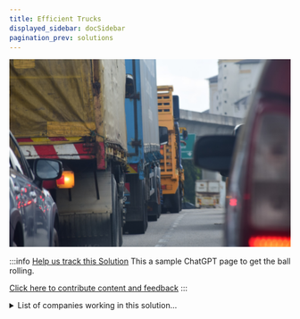 ```yaml
---
title: Efficient Trucks
displayed_sidebar: docSidebar
pagination_prev: solutions
---
```


![Cover Image](../static/img/fuel-efficient-trucks.jpg)

:::info [Help us track this Solution](contribute)
This a sample ChatGPT page to get the ball rolling.

[Click here to contribute content and feedback](contribute)
:::

<details>
        <summary>List of companies working in this solution...</summary>
         <em>Note: this is an experimental feature. Accuracy not guaranteed</em>
        <div>
            <ul>
             
                <li><a href="https://propelfuels.com/">Propel Fuels</a></li>
            
                <li><a href="https://econcretetech.com">Econcrete</a></li>
            
                <li><a href="https://normative.io/en">Normative</a></li>
            
                <li><a href="https://fiskerinc.com">Fisker</a></li>
            
                <li><a href="https://greenfuels.co.uk">Green Fuels</a></li>
            
                <li><a href="https://nan">Ree Automotive</a></li>
            
                <li><a href="https://climateneutral.org">Climateneutral</a></li>
            
                <li><a href="https://crwd.ly/rens19">Rens</a></li>
            
                <li><a href="https://torkmotors.com">Tork Motors</a></li>
            
                <li><a href="https://www.carbfix.com/">Carbfix</a></li>
            
                <li><a href="https://nan">Work On Climate</a></li>
            
                <li><a href="https://safi.ai">Safi Analytics</a></li>
            
                <li><a href="https://voltatrucks.com">Volta Trucks</a></li>
            
                <li><a href="https://nan">Terra.do</a></li>
            
                <li><a href="https://rivian.com">Rivian</a></li>
            
                <li><a href="https://bollingermotors.com/">Bollinger Motors</a></li>
            
                <li><a href="https://www.verdox.com/">Verdox</a></li>
            
                <li><a href="https://climateview.global">Climate View</a></li>
            
                <li><a href="https://nan">Cambridge Industries</a></li>
            
                <li><a href="https://tevva.com">Tevva</a></li>
            
                <li><a href="https://arcolaenergy.com">Arcola Energy</a></li>
            
            </ul>
        </div>
        </details>


:::company
  #### [View open jobs in this Solution](https://climatebase.org/jobs?l=&q=&drawdown_solutions=Efficient+Trucks)
:::

## Overview

Breakthrough Technologies: Electric trucks, aerodynamic designs, fuel-efficient engines.
Key Players: Tesla, Nikola Motors, Rivian, Daimler, Cummins.

## Progress Made

- **Alternative Fuel Technologies**: Electric trucks as significant contributors to emission reduction.
- **Prominent Companies**: Daimler, Volvo, Tesla, working on electric truck development.
- **Challenges Faced**: High cost, infrastructure limitations, limited battery range.

## Lessons Learned

1. **R&D Investment**: Crucial for enhancing truck efficiency (Daimler, Volvo, Tesla).
2. **Promotion and Regulations**: Importance of financial incentives and regulations.
3. **Challenges**: High costs, infrastructure gaps are significant obstacles.

## Challenges Ahead

- **Infrastructure Gap**: Lack of charging stations and compatibility issues.
- **Battery Range Limitations**: Current electric truck batteries have limited range.
- **Progress Hindered**: Slow progress due to infrastructure and investment challenges.

## Best Path Forward

- **R&D Investment**: Continued research and development for technology improvement.
- **Promotion and Adoption**: Education, awareness campaigns for large-scale adoption.
- **Government Collaboration**: Work with policymakers to incentivize technology adoption.
- **Establishing Standards**: Ensure technology effectiveness through standards.

## Key Players

- **Organizations**: Environmental Protection Agency (EPA), Department of Energy (DOE), National Renewable Energy Laboratory (NREL).
- **Progress**: Fuel-efficient truck engines, natural gas adoption, aerodynamic designs for improved efficiency.

---

Photo by <a href="https://unsplash.com/@daniel_fikri_?utm_source=unsplash&utm_medium=referral&utm_content=creditCopyText">Daniel Fikri</a> on <a href="https://unsplash.com/photos/4DdUAl4eORE?utm_source=unsplash&utm_medium=referral&utm_content=creditCopyText">Unsplash</a>
  
